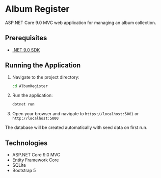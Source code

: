 # Album Register

ASP.NET Core 9.0 MVC web application for managing an album collection.

## Prerequisites

- [.NET 9.0 SDK](https://dotnet.microsoft.com/download/dotnet/9.0)

## Running the Application

1. Navigate to the project directory:
   ```bash
   cd AlbumRegister
   ```

2. Run the application:
   ```bash
   dotnet run
   ```

3. Open your browser and navigate to `https://localhost:5001` or `http://localhost:5000`

The database will be created automatically with seed data on first run.

## Technologies

- ASP.NET Core 9.0 MVC
- Entity Framework Core
- SQLite
- Bootstrap 5
